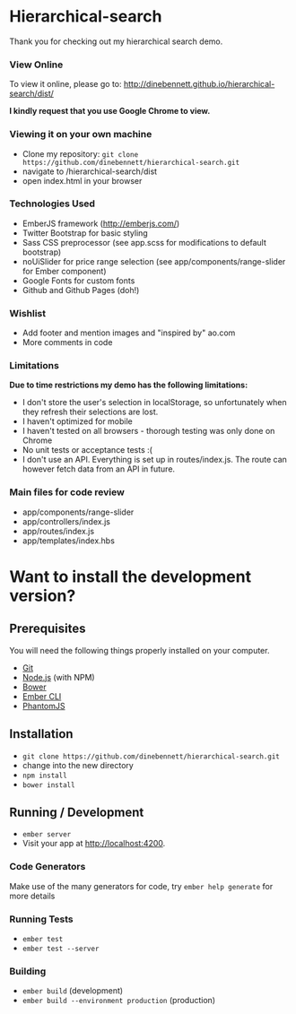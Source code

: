 # Hierarchical-search

Thank you for checking out my hierarchical search demo.

### View Online

To view it online, please go to: http://dinebennett.github.io/hierarchical-search/dist/

**I kindly request that you use Google Chrome to view.**

### Viewing it on your own machine

* Clone my repository: `git clone https://github.com/dinebennett/hierarchical-search.git` 
* navigate to /hierarchical-search/dist
* open index.html in your browser

### Technologies Used

* EmberJS framework (http://emberjs.com/)
* Twitter Bootstrap for basic styling
* Sass CSS preprocessor (see app.scss for modifications to default bootstrap)
* noUiSlider for price range selection (see app/components/range-slider for Ember component)
* Google Fonts for custom fonts
* Github and Github Pages (doh!)

### Wishlist

* Add footer and mention images and "inspired by" ao.com
* More comments in code

### Limitations

**Due to time restrictions my demo has the following limitations:**

* I don't store the user's selection in localStorage, so unfortunately when they refresh their selections are lost.
* I haven't optimized for mobile
* I haven't tested on all browsers - thorough testing was only done on Chrome
* No unit tests or acceptance tests :(
* I don't use an API. Everything is set up in routes/index.js. The route can however fetch data from an API in future.

### Main files for code review

* app/components/range-slider
* app/controllers/index.js
* app/routes/index.js
* app/templates/index.hbs

# Want to install the development version?

## Prerequisites

You will need the following things properly installed on your computer.

* [Git](http://git-scm.com/)
* [Node.js](http://nodejs.org/) (with NPM)
* [Bower](http://bower.io/)
* [Ember CLI](http://www.ember-cli.com/)
* [PhantomJS](http://phantomjs.org/)

## Installation

* `git clone https://github.com/dinebennett/hierarchical-search.git`
* change into the new directory
* `npm install`
* `bower install`

## Running / Development

* `ember server`
* Visit your app at [http://localhost:4200](http://localhost:4200).

### Code Generators

Make use of the many generators for code, try `ember help generate` for more details

### Running Tests

* `ember test`
* `ember test --server`

### Building

* `ember build` (development)
* `ember build --environment production` (production)
